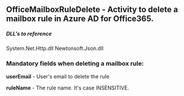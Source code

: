 ## OfficeMailboxRuleDelete - Activity to delete a mailbox rule in Azure AD for Office365.

##### DLL's to reference
System.Net.Http.dll
Newtonsoft.Json.dll


### Mandatory fields when deleting a mailbox rule:

**userEmail**		  - User's email to delete the rule 

**ruleName**   		  - The rule name. It's case INSENSITIVE.
